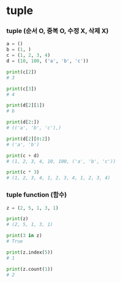 # tuple

### tuple (순서 O, 중복 O, 수정 X, 삭제 X)

```python
a = ()
b = (1, )
c = (1, 2, 3, 4)
d = (10, 100, ('a', 'b', 'c'))

print(c[2])
# 3

print(c[3])
# 4

print(d[2][1])
# b

print(d[2:])
# (('a', 'b', 'c'),)

print(d[2][0:2])
# ('a', 'b')

print(c + d)
# (1, 2, 3, 4, 10, 100, ('a', 'b', 'c'))

print(c * 3)
# (1, 2, 3, 4, 1, 2, 3, 4, 1, 2, 3, 4)
```

### tuple function (함수)
```python
z = (2, 5, 1, 3, 1)

print(z)
# (2, 5, 1, 3, 1)

print(3 in z)
# True

print(z.index(5))
# 1

print(z.count(1))
# 2
```